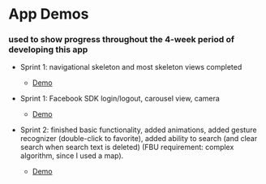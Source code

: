 # App Demos
### used to show progress throughout the 4-week period of developing this app

* Sprint 1: navigational skeleton and most skeleton views completed
  * [Demo](https://imgur.com/a/9XQzXYr)

* Sprint 1: Facebook SDK login/logout, carousel view, camera
  * [Demo](https://imgur.com/a/u0eWZUh) 

* Sprint 2: finished basic functionality, added animations, added gesture recognizer (double-click to favorite), added ability to search (and clear search when search text is deleted) (FBU requirement: complex algorithm, since I used a map).
  * [Demo](https://imgur.com/a/CpKB816)

